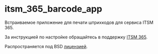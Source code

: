 # itsm_365_barcode_app

Встраиваемое приложение для печати штрихкодов для сервиса ITSM 365.

За инструкцией по настройке обращайтесь в поддержку [ITSM 365](mailto:cs@itsm365.com).

Распространяется под BSD
[лицензией](https://github.com/dart-lang/stagehand/blob/master/LICENSE).
